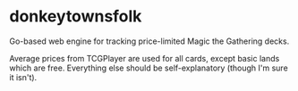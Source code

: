 donkeytownsfolk
===============

Go-based web engine for tracking price-limited Magic the Gathering decks.

Average prices from TCGPlayer are used for all cards, except basic lands which are free.  Everything else should be self-explanatory (though I'm sure it isn't).
